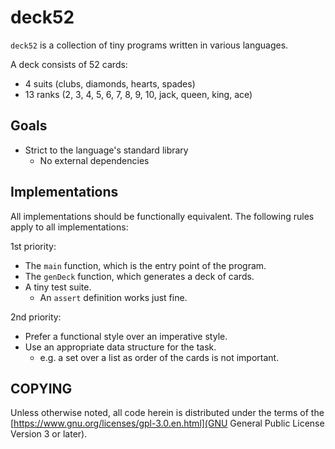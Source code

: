 # deck52

`deck52` is a collection of tiny programs written in various languages.

A deck consists of 52 cards:

- 4 suits (clubs, diamonds, hearts, spades)
- 13 ranks (2, 3, 4, 5, 6, 7, 8, 9, 10, jack, queen, king, ace)

## Goals

- Strict to the language's standard library
   - No external dependencies
   
## Implementations

All implementations should be functionally equivalent.  The following rules
apply to all implementations:

1st priority:
- The `main` function, which is the entry point of the program.
- The `genDeck` function, which generates a deck of cards.
- A tiny test suite.
  - An `assert` definition works just fine.
  
2nd priority:
- Prefer a functional style over an imperative style.
- Use an appropriate data structure for the task.
  - e.g. a set over a list as order of the cards is not important.

## COPYING

Unless otherwise noted, all code herein is distributed under the terms of the
[https://www.gnu.org/licenses/gpl-3.0.en.html](GNU General Public License Version 3 or later).
